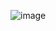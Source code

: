 ![image](https://user-images.githubusercontent.com/62973115/166624252-2634e115-5e4d-425b-8a58-e6d70227eeaf.png)
